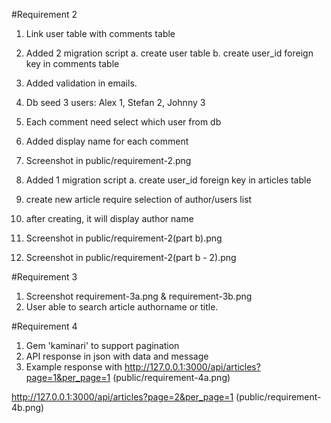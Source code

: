 #Requirement 2

1. Link user table with comments table
2. Added 2 migration script
a. create user table
b. create user_id foreign key in comments table
3. Added validation in emails.
4. Db seed 3 users: Alex 1, Stefan 2, Johnny 3
5. Each comment need select which user from db
6. Added display name for each comment
7. Screenshot in public/requirement-2.png

8. Added 1 migration script
a. create user_id foreign key in articles table
9. create new article require selection of author/users list
10. after creating, it will display author name
11. Screenshot in public/requirement-2(part b).png
12. Screenshot in public/requirement-2(part b - 2).png

#Requirement 3

1. Screenshot requirement-3a.png & requirement-3b.png
2. User able to search article authorname or title.

#Requirement 4
1. Gem 'kaminari' to support pagination
2. API response in json with data and message
3. Example response with 
http://127.0.0.1:3000/api/articles?page=1&per_page=1
(public/requirement-4a.png)

http://127.0.0.1:3000/api/articles?page=2&per_page=1
(public/requirement-4b.png)